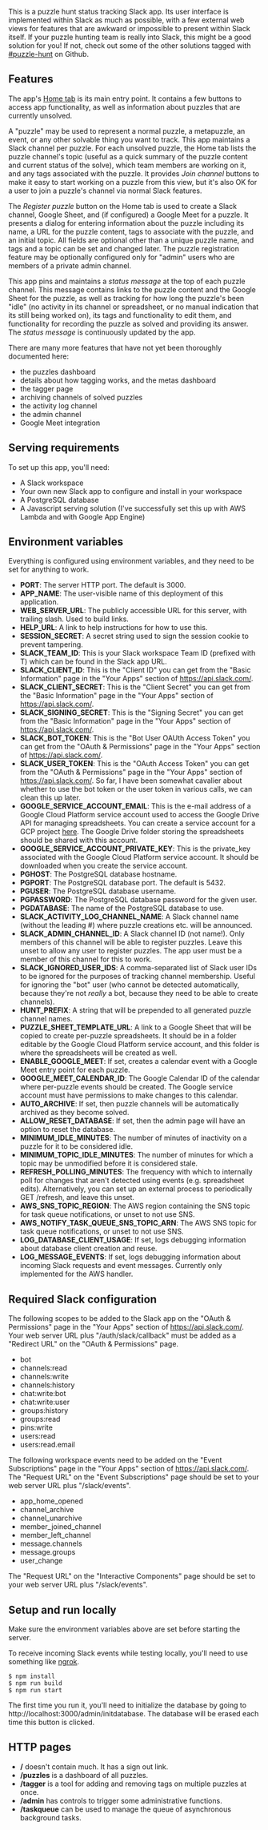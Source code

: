 This is a puzzle hunt status tracking Slack app. Its user interface is implemented within Slack as much as possible, with a few external web views for features that are awkward or impossible to present within Slack itself. If your puzzle hunting team is really into Slack, this might be a good solution for you! If not, check out some of the other solutions tagged with [#puzzle-hunt](https://github.com/topics/puzzle-hunt) on Github.

## Features

The app's [Home tab](https://api.slack.com/surfaces/tabs) is its main entry point. It contains a few buttons to access app functionality, as well as information about puzzles that are currently unsolved.

A "puzzle" may be used to represent a normal puzzle, a metapuzzle, an event, or any other solvable thing you want to track. This app maintains a Slack channel per puzzle. For each unsolved puzzle, the Home tab lists the puzzle channel's topic (useful as a quick summary of the puzzle content and current status of the solve), which team members are working on it, and any tags associated with the puzzle. It provides _Join channel_ buttons to make it easy to start working on a puzzle from this view, but it's also OK for a user to join a puzzle's channel via normal Slack features.

The _Register puzzle_ button on the Home tab is used to create a Slack channel, Google Sheet, and (if configured) a Google Meet for a puzzle. It presents a dialog for entering information about the puzzle including its name, a URL for the puzzle content, tags to associate with the puzzle, and an initial topic. All fields are optional other than a unique puzzle name, and tags and a topic can be set and changed later. The puzzle registration feature may be optionally configured only for "admin" users who are members of a private admin channel.

This app pins and maintains a _status message_ at the top of each puzzle channel. This message contains links to the puzzle content and the Google Sheet for the puzzle, as well as tracking for how long the puzzle's been "idle" (no activity in its channel or spreadsheet, or no manual indication that its still being worked on), its tags and functionality to edit them, and functionality for recording the puzzle as solved and providing its answer. The _status message_ is continuously updated by the app.

There are many more features that have not yet been thoroughly documented here:
 * the puzzles dashboard
 * details about how tagging works, and the metas dashboard
 * the tagger page
 * archiving channels of solved puzzles
 * the activity log channel
 * the admin channel
 * Google Meet integration

## Serving requirements

To set up this app, you'll need:
 * A Slack workspace
 * Your own new Slack app to configure and install in your workspace
 * A PostgreSQL database
 * A Javascript serving solution (I've successfully set this up with AWS Lambda and with Google App Engine)

## Environment variables

Everything is configured using environment variables, and they need to be set for anything to work.

- **PORT**: The server HTTP port. The default is 3000.
- **APP_NAME**: The user-visible name of this deployment of this application.
- **WEB_SERVER_URL**: The publicly accessible URL for this server, with trailing slash.
  Used to build links.
- **HELP_URL**: A link to help instructions for how to use this.
- **SESSION_SECRET**: A secret string used to sign the session cookie to prevent tampering.
- **SLACK_TEAM_ID**: This is your Slack workspace Team ID (prefixed with T) which can be found in
  the Slack app URL.
- **SLACK_CLIENT_ID**: This is the "Client ID" you can get from the "Basic Information"
  page in the "Your Apps" section of https://api.slack.com/.
- **SLACK_CLIENT_SECRET**: This is the "Client Secret" you can get from the "Basic Information"
  page in the "Your Apps" section of https://api.slack.com/.
- **SLACK_SIGNING_SECRET**: This is the "Signing Secret" you can get from the
  "Basic Information" page in the "Your Apps" section of https://api.slack.com/.
- **SLACK_BOT_TOKEN**: This is the "Bot User OAUth Access Token" you can get from the
  "OAuth & Permissions" page in the "Your Apps" section of https://api.slack.com/.
- **SLACK_USER_TOKEN**: This is the "OAuth Access Token" you can get from the
  "OAuth & Permissions" page in the "Your Apps" section of https://api.slack.com/.
  So far, I have been somewhat cavalier about whether to use the bot token or the user
  token in various calls, we can clean this up later.
- **GOOGLE_SERVICE_ACCOUNT_EMAIL**: This is the e-mail address of a Google Cloud Platform
  service account used to access the Google Drive API for managing spreadsheets. You can create
  a service account for a GCP project
  [here](https://console.cloud.google.com/iam-admin/serviceaccounts). The Google Drive folder
  storing the spreadsheets should be shared with this account.
- **GOOGLE_SERVICE_ACCOUNT_PRIVATE_KEY**: This is the private_key associated with the Google
  Cloud Platform service account. It should be downloaded when you create the service account.
- **PGHOST**: The PostgreSQL database hostname.
- **PGPORT**: The PostgreSQL database port. The default is 5432.
- **PGUSER**: The PostgreSQL database username.
- **PGPASSWORD**: The PostgreSQL database password for the given user.
- **PGDATABASE**: The name of the PostgreSQL database to use.
- **SLACK_ACTIVITY_LOG_CHANNEL_NAME**: A Slack channel name (without the leading #) where
  puzzle creations etc. will be announced.
- **SLACK_ADMIN_CHANNEL_ID**: A Slack channel ID (not name!). Only members of this channel will
  be able to register puzzles. Leave this unset to allow any user to register puzzles. The app
  user must be a member of this channel for this to work.
- **SLACK_IGNORED_USER_IDS**: A comma-separated list of Slack user IDs to be ignored for the
  purposes of tracking channel membership. Useful for ignoring the "bot" user (who cannot be
  detected automatically, because they're not _really_ a bot, because they need to be able to
  create channels).
- **HUNT_PREFIX**: A string that will be prepended to all generated puzzle channel names.
- **PUZZLE_SHEET_TEMPLATE_URL**: A link to a Google Sheet that will be copied to create
  per-puzzle spreadsheets. It should be in a folder editable by the Google Cloud Platform
  service account, and this folder is where the spreadsheets will be created as well.
- **ENABLE_GOOGLE_MEET**: If set, creates a calendar event with a Google Meet entry point
  for each puzzle.
- **GOOGLE_MEET_CALENDAR_ID**: The Google Calendar ID of the calendar where per-puzzle events
  should be created. The Google service account must have permissions to make changes to
  this calendar.
- **AUTO_ARCHIVE**: If set, then puzzle channels will be automatically archived as they become
  solved.
- **ALLOW_RESET_DATABASE**: If set, then the admin page will have an option to reset the database.
- **MINIMUM_IDLE_MINUTES**: The number of minutes of inactivity on a puzzle for it to be
  considered idle.
- **MINIMUM_TOPIC_IDLE_MINUTES**: The number of minutes for which a topic may be unmodified
  before it is considered stale.
- **REFRESH_POLLING_MINUTES**: The frequency with which to internally poll for changes that
  aren't detected using events (e.g. spreadsheet edits). Alternatively, you can set up an
  external process to periodically GET /refresh, and leave this unset.
- **AWS_SNS_TOPIC_REGION**: The AWS region containing the SNS topic for task queue notifications,
  or unset to not use SNS.
- **AWS_NOTIFY_TASK_QUEUE_SNS_TOPIC_ARN**: The AWS SNS topic for task queue notifications, or
  unset to not use SNS.
- **LOG_DATABASE_CLIENT_USAGE**: If set, logs debugging information about database client creation
  and reuse.
- **LOG_MESSAGE_EVENTS**: If set, logs debugging information about incoming Slack requests and
  event messages. Currently only implemented for the AWS handler.

## Required Slack configuration

The following scopes to be added to the Slack app on the "OAuth & Permissions" page in the "Your Apps"
section of https://api.slack.com/. Your web server URL plus "/auth/slack/callback" must be added as a
"Redirect URL" on the "OAuth & Permissions" page.

- bot
- channels:read
- channels:write
- channels:history
- chat:write:bot
- chat:write:user
- groups:history
- groups:read
- pins:write
- users:read
- users:read.email

The following workspace events need to be added on the "Event Subscriptions" page in the "Your Apps"
section of https://api.slack.com/. The "Request URL" on the "Event Subscriptions" page should be set to
your web server URL plus "/slack/events".

- app_home_opened
- channel_archive
- channel_unarchive
- member_joined_channel
- member_left_channel
- message.channels
- message.groups
- user_change

The "Request URL" on the "Interactive Components" page should be set to your web server URL plus
"/slack/events".

## Setup and run locally

Make sure the environment variables above are set before starting the server.

To receive incoming Slack events while testing locally, you'll need to use something like
[ngrok](https://api.slack.com/tutorials/tunneling-with-ngrok).

```
$ npm install
$ npm run build
$ npm run start
```

The first time you run it, you'll need to initialize the database by going to http://localhost:3000/admin/initdatabase. The database will be erased each time this button
is clicked.

## HTTP pages

- **/** doesn't contain much. It has a sign out link.
- **/puzzles** is a dashboard of all puzzles.
- **/tagger** is a tool for adding and removing tags on multiple puzzles at once.
- **/admin** has controls to trigger some administrative functions.
- **/taskqueue** can be used to manage the queue of asynchronous background tasks.
